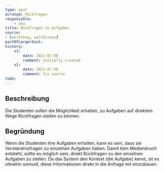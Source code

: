 ```yaml
---
type: goal
acronym: Rückfragen
responsible:
    - aha
title: Rückfragen zu Aufgaben
source:
- [workshop, waltDisney]
partOfLargerGoal: 
history:
    v1:
        date: 2021-07-08
        comment: initially created
    v1:
        date: 2021-07-08
        comment: fix source
todo: 
---
```


## Beschreibung

Die Studenten sollen die Möglichkeit erhalten, zu Aufgaben auf direktem Wege Rückfragen stellen zu können.

## Begründung
Wenn die Studenten ihre Aufgaben erhalten, kann es sein, dass sie Verständnisfragen zu einzelnen Aufgaben haben.
Damit kein Medienbruch entsteht, sollte es möglich sein, direkt Rückfragen zu den einzelnen Aufgaben zu stellen.
Da das System den Kontext (die Aufgabe) kennt, ist es ohnehin sinnvoll, diese Informationen direkt in die Anfrage mit
einzubauen.



